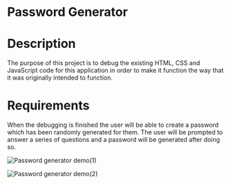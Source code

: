 # Password Generator

# Description
The purpose of this project is to debug the existing HTML, CSS and JavaScript code for this application in order to make it function the way that it was originally intended to function.

# Requirements
When the debugging is finished the user will be able to create a password which has been randomly generated for them. The user will be prompted to answer a series of questions and a password will be generated after doing so.

![Password generator demo(1)](https://user-images.githubusercontent.com/118423801/220225156-c71cd381-6bc3-4e06-9a6d-059d07212f67.png)

![Password generator demo(2)](https://user-images.githubusercontent.com/118423801/220225179-e040a47f-2e0e-4313-953e-383675be0abc.png)
